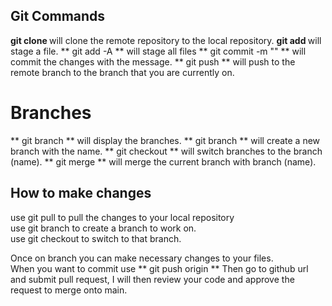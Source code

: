 ## Git Commands

**git clone <url>** will clone the remote repository to the local repository. 
**git add <filename>** will stage a file. 
** git add -A ** will stage all files
** git commit -m "<message>" ** will commit the changes with the message. 
** git push ** will push to the remote branch to the branch that you are currently on. 


# Branches

** git branch ** will display the branches. 
** git branch <name> ** will create a new branch with the name. 
** git checkout <name> ** will switch branches to the branch (name). 
** git merge <name> ** will merge the current branch with branch (name). 

## How to make changes

use git pull to pull the changes to your local repository  
use git branch <name> to create a branch to work on.  
use git checkout <name> to switch to that branch. 

Once on branch you can make necessary changes to your files.   
When you want to commit use ** git push origin <branch name> ** 
Then go to github url and submit pull request, I will then review your code and approve the request to merge onto main.  






